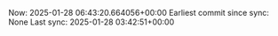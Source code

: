 Now: 2025-01-28 06:43:20.664056+00:00 Earliest commit since sync: None Last sync: 2025-01-28 03:42:51+00:00
